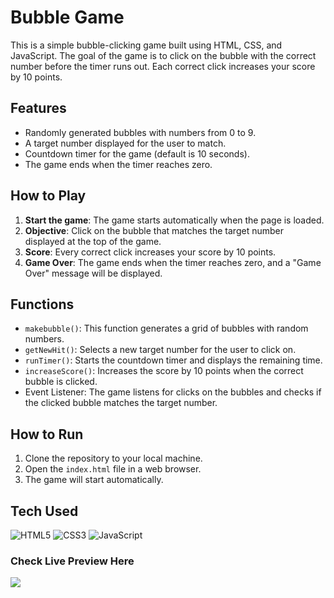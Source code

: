 # Bubble Game

This is a simple bubble-clicking game built using HTML, CSS, and JavaScript. The goal of the game is to click on the bubble with the correct number before the timer runs out. Each correct click increases your score by 10 points.

## Features

- Randomly generated bubbles with numbers from 0 to 9.
- A target number displayed for the user to match.
- Countdown timer for the game (default is 10 seconds).
- The game ends when the timer reaches zero.

## How to Play

1. **Start the game**: The game starts automatically when the page is loaded.
2. **Objective**: Click on the bubble that matches the target number displayed at the top of the game.
3. **Score**: Every correct click increases your score by 10 points.
4. **Game Over**: The game ends when the timer reaches zero, and a "Game Over" message will be displayed.

## Functions

- `makebubble()`: This function generates a grid of bubbles with random numbers.
- `getNewHit()`: Selects a new target number for the user to click on.
- `runTimer()`: Starts the countdown timer and displays the remaining time.
- `increaseScore()`: Increases the score by 10 points when the correct bubble is clicked.
- Event Listener: The game listens for clicks on the bubbles and checks if the clicked bubble matches the target number.

## How to Run

1. Clone the repository to your local machine.
2. Open the `index.html` file in a web browser.
3. The game will start automatically.

## Tech Used

![HTML5](https://img.shields.io/badge/html5-%23E34F26.svg?style=for-the-badge&logo=html5&logoColor=white) ![CSS3](https://img.shields.io/badge/css3-%231572B6.svg?style=for-the-badge&logo=css3&logoColor=white) ![JavaScript](https://img.shields.io/badge/javascript-%23323330.svg?style=for-the-badge&logo=javascript&logoColor=%23F7DF1E)

### Check Live Preview Here

<a href="https://hacord15.github.io/Bubble-Game/" target="_blank"><img src="https://www.animatedimages.org/data/media/1096/animated-click-here-sign-and-button-image-0042.gif" /></a>
